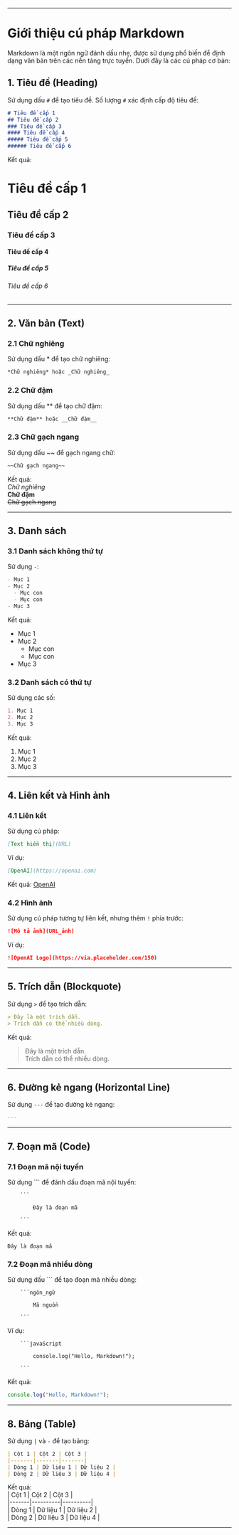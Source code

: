 
---

# Giới thiệu cú pháp Markdown

Markdown là một ngôn ngữ đánh dấu nhẹ, được sử dụng phổ biến để định dạng văn bản trên các nền tảng trực tuyến. Dưới đây là các cú pháp cơ bản:

## 1. Tiêu đề (Heading)

Sử dụng dấu `#` để tạo tiêu đề. Số lượng `#` xác định cấp độ tiêu đề:

```markdown
# Tiêu đề cấp 1
## Tiêu đề cấp 2
### Tiêu đề cấp 3
#### Tiêu đề cấp 4
##### Tiêu đề cấp 5
###### Tiêu đề cấp 6
```

Kết quả:

# Tiêu đề cấp 1  
## Tiêu đề cấp 2  
### Tiêu đề cấp 3  
#### Tiêu đề cấp 4  
##### Tiêu đề cấp 5  
###### Tiêu đề cấp 6  

---

## 2. Văn bản (Text)

### 2.1 Chữ nghiêng  
Sử dụng dấu * để tạo chữ nghiêng:  
```markdown
*Chữ nghiêng* hoặc _Chữ nghiêng_
```

### 2.2 Chữ đậm  
Sử dụng dấu ** để tạo chữ đậm:  
```markdown
**Chữ đậm** hoặc __Chữ đậm__
```

### 2.3 Chữ gạch ngang  
Sử dụng dấu ~~ để gạch ngang chữ:  
```markdown
~~Chữ gạch ngang~~
```

Kết quả:  
*Chữ nghiêng*  
**Chữ đậm**  
~~Chữ gạch ngang~~

---

## 3. Danh sách

### 3.1 Danh sách không thứ tự  
Sử dụng `-`:

```markdown
- Mục 1
- Mục 2
  - Mục con
  - Mục con
- Mục 3
```

Kết quả:  
- Mục 1  
- Mục 2  
  - Mục con  
  - Mục con  
- Mục 3  

### 3.2 Danh sách có thứ tự  
Sử dụng các số:

```markdown
1. Mục 1
2. Mục 2
3. Mục 3
```

Kết quả:  
1. Mục 1  
2. Mục 2  
3. Mục 3  

---

## 4. Liên kết và Hình ảnh

### 4.1 Liên kết  
Sử dụng cú pháp:  
```markdown
[Text hiển thị](URL)
```

Ví dụ:  
```markdown
[OpenAI](https://openai.com)
```

Kết quả: [OpenAI](https://openai.com)

### 4.2 Hình ảnh  
Sử dụng cú pháp tương tự liên kết, nhưng thêm `!` phía trước:  
```markdown
![Mô tả ảnh](URL_ảnh)
```

Ví dụ:  
```markdown
![OpenAI Logo](https://via.placeholder.com/150)
```

---

## 5. Trích dẫn (Blockquote)

Sử dụng `>` để tạo trích dẫn:  
```markdown
> Đây là một trích dẫn.
> Trích dẫn có thể nhiều dòng.
```

Kết quả:  
> Đây là một trích dẫn.  
> Trích dẫn có thể nhiều dòng.

---

## 6. Đường kẻ ngang (Horizontal Line)

Sử dụng `---` để tạo đường kẻ ngang:

```markdown
---
```

---

## 7. Đoạn mã (Code)

### 7.1 Đoạn mã nội tuyến  
Sử dụng \``` để đánh dấu đoạn mã nội tuyến:  
```plaintext
    ```

        Đây là đoạn mã

    ```
```


Kết quả: 
```
Đây là đoạn mã
```

### 7.2 Đoạn mã nhiều dòng  
Sử dụng dấu ``` để tạo đoạn mã nhiều dòng:

```plaintext
    ```ngôn_ngữ

        Mã nguồn  

    ```
```

Ví dụ:  
```plaintext
    ```javaScript

        console.log("Hello, Markdown!"); 

    ```
```

Kết quả:  
```javascript
console.log("Hello, Markdown!");
```

---

## 8. Bảng (Table)

Sử dụng `|` và `-` để tạo bảng:

```markdown
| Cột 1 | Cột 2 | Cột 3 |
|-------|-------|-------|
| Dòng 1 | Dữ liệu 1 | Dữ liệu 2 |
| Dòng 2 | Dữ liệu 3 | Dữ liệu 4 |
```

Kết quả:  
| Cột 1 | Cột 2    | Cột 3    |  
|-------|----------|----------|  
| Dòng 1 | Dữ liệu 1 | Dữ liệu 2 |  
| Dòng 2 | Dữ liệu 3 | Dữ liệu 4 |  

---